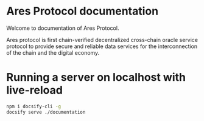 # Ares Protocol documentation

Welcome to documentation of Ares Protocol.

Ares protocol is first chain-verified decentralized cross-chain oracle service protocol to provide secure and reliable data services for the interconnection of the chain and the digital economy.

# Running a server on localhost with live-reload

```sh
npm i docsify-cli -g
docsify serve ./documentation

